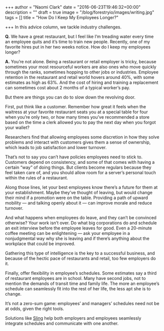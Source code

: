 +++
author = "Naomi Clark"
date = "2016-06-23T19:46:32+00:00"
description = ""
draft = true
image = "/blog/forestryio/images/writing.jpg"
tags = []
title = "How Do I Keep My Employees Longer?"

+++
In this advice column, we tackle industry challenges.

**Q.** We have a great restaurant, but I feel like I’m treading water every time an employee quits and it’s time to train new people. Recently, one of my favorite hires put in her two weeks notice. How do I keep my employees longer?

**A.** You’re not alone. Being a restaurant or retail employer is tricky, because sometimes your most resourceful workers are also ones who move quickly through the ranks, sometimes hopping to other jobs or industries. Employee retention in the restaurant and retail world hovers around 40%, with some estimates as high as 63%. And the cost of hiring and training a replacement can sometimes cost about 2 months of a typical worker’s pay.

But there are things you can do to slow down the revolving door.

First, put think like a customer. Remember how great it feels when the waitress at your favorite restaurant seats you at a special table for four when you’re only two, or how many times you’ve recommended a store based on the time a clerk allowed you to pay the next day when you forgot your wallet?

Researchers find that allowing employees some discretion in how they solve problems and interact with customers gives them a sense of ownership, which leads to job satisfaction and lower turnover.

That’s not to say you can’t have policies employees need to stick to. Customers depend on consistency, and some of that comes with having a certain “way” of doing things. But clients become regulars because they feel taken care of, and you should allow room for a server’s personal touch within the rules of a restaurant.

Along those lines, let your best employees know there’s a future for them at your establishment. Maybe they’ve thought of leaving, but would change their mind if a promotion were on the table. Providing a path of upward mobility — and talking openly about it — can improve morale and reduce turnover.

And what happens when employees do leave, and they can’t be convinced otherwise? Your work isn’t over. Do what big corporations do and schedule an exit interview before the employee leaves for good. Even a 20-minute coffee meeting can be enlightening — ask your employee in a nonjudgmental way why she is leaving and if there’s anything about the workplace that could be improved.

Gathering this type of intelligence is the key to a successful business, and because of the hectic pace of restaurants and retail, too few employers do it.

Finally, offer flexibility in employee’s schedules. Some estimates say a third of restaurant employees are in school. Many have second jobs, not to mention the demands of transit time and family life. The more an employee’s schedule can seamlessly fit into the rest of her life, the less apt she is to change.

It’s not a zero-sum game: employees’ and managers’ schedules need not be at odds, given the right tools.

Solutions like [Sling](https://getsling.com) help both employers and employees seamlessly integrate schedules and communicate with one another.